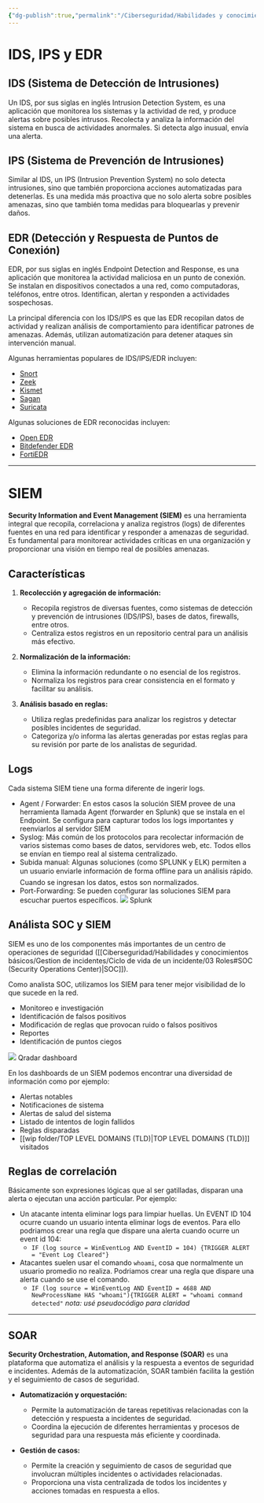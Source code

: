 ```yaml
---
{"dg-publish":true,"permalink":"/Ciberseguridad/Habilidades y conocimientos básicos/Gestion de incidentes/Ciclo de vida de un incidente/05 IDS IPS EDR SIEM SOAR/"}
---
```


# IDS, IPS y EDR

## IDS (Sistema de Detección de Intrusiones)

Un IDS, por sus siglas en inglés Intrusion Detection System, es una aplicación que monitorea los sistemas y la actividad de red, y produce alertas sobre posibles intrusos. Recolecta y analiza la información del sistema en busca de actividades anormales. Si detecta algo inusual, envía una alerta.

## IPS (Sistema de Prevención de Intrusiones)

Similar al IDS, un IPS (Intrusion Prevention System) no solo detecta intrusiones, sino que también proporciona acciones automatizadas para detenerlas. Es una medida más proactiva que no solo alerta sobre posibles amenazas, sino que también toma medidas para bloquearlas y prevenir daños.

## EDR (Detección y Respuesta de Puntos de Conexión)

EDR, por sus siglas en inglés Endpoint Detection and Response, es una aplicación que monitorea la actividad maliciosa en un punto de conexión. Se instalan en dispositivos conectados a una red, como computadoras, teléfonos, entre otros. Identifican, alertan y responden a actividades sospechosas. 

La principal diferencia con los IDS/IPS es que las EDR recopilan datos de actividad y realizan análisis de comportamiento para identificar patrones de amenazas. Además, utilizan automatización para detener ataques sin intervención manual.

Algunas herramientas populares de IDS/IPS/EDR incluyen:
- [Snort](https://www.snort.org/)
- [Zeek](https://zeek.org/)
- [Kismet](https://www.kismetwireless.net/)
- [Sagan](https://github.com/beave/sagan)
- [Suricata](https://suricata-ids.org/)

Algunas soluciones de EDR reconocidas incluyen:
- [Open EDR](https://www.opendedr.com/)
- [Bitdefender EDR](https://www.bitdefender.com/business/endpoint-detection-response/)
- [FortiEDR](https://www.fortinet.com/products/endpoint-security/fortiedr)

---

# SIEM

**Security Information and Event Management (SIEM)** es una herramienta integral que recopila, correlaciona y analiza registros (logs) de diferentes fuentes en una red para identificar y responder a amenazas de seguridad. Es fundamental para monitorear actividades críticas en una organización y proporcionar una visión en tiempo real de posibles amenazas.

## Características
1. **Recolección y agregación de información:**
   - Recopila registros de diversas fuentes, como sistemas de detección y prevención de intrusiones (IDS/IPS), bases de datos, firewalls, entre otros.
   - Centraliza estos registros en un repositorio central para un análisis más efectivo.

2. **Normalización de la información:**
   - Elimina la información redundante o no esencial de los registros.
   - Normaliza los registros para crear consistencia en el formato y facilitar su análisis.

3. **Análisis basado en reglas:**
   - Utiliza reglas predefinidas para analizar los registros y detectar posibles incidentes de seguridad.
   - Categoriza y/o informa las alertas generadas por estas reglas para su revisión por parte de los analistas de seguridad.

## Logs
Cada sistema SIEM tiene una forma diferente de ingerir logs.
- Agent / Forwarder: En estos casos la solución SIEM provee de una herramienta llamada Agent (forwarder en Splunk) que se instala en el Endpoint. Se configura para capturar todos los logs importantes y reenviarlos al servidor SIEM
- Syslog: Más común de los protocolos para recolectar información de varios sistemas como bases de datos, servidores web, etc. Todos ellos se envían en tiempo real al sistema centralizado.
- Subida manual: Algunas soluciones (como SPLUNK y ELK) permiten a un usuario enviarle información de forma offline para un análisis rápido. Cuando se ingresan los datos, estos son normalizados.
- Port-Forwarding: Se pueden configurar las soluciones SIEM para escuchar puertos específicos.
![](https://i.imgur.com/nz3v768.png)
Splunk

## Análista SOC y SIEM
SIEM es uno de los componentes más importantes de un centro de operaciones de seguridad
([[Ciberseguridad/Habilidades y conocimientos básicos/Gestion de incidentes/Ciclo de vida de un incidente/03 Roles#SOC (Security Operations Center)\|SOC]]).

Como analista SOC, utilizamos los SIEM para tener mejor visibilidad de lo que sucede en la red.
- Monitoreo e investigación
- Identificación de falsos positivos
- Modificación de reglas que provocan ruido o falsos positivos
- Reportes
- Identificación de puntos ciegos

![](https://i.imgur.com/pFI7JFc.png)
Qradar dashboard

En los dashboards de un SIEM podemos encontrar una diversidad de información como por ejemplo:
- Alertas notables
- Notificaciones de sistema
- Alertas de salud del sistema
- Listado de intentos de login fallidos
- Reglas disparadas
- [[wip folder/TOP LEVEL DOMAINS (TLD)\|TOP LEVEL DOMAINS (TLD)]] visitados

## Reglas de correlación
Básicamente son expresiones lógicas que al ser gatilladas, disparan una alerta o ejecutan una acción particular.
Por ejemplo:
- Un atacante intenta eliminar logs para limpiar huellas. Un EVENT ID 104 ocurre cuando un usuario intenta eliminar logs de eventos. Para ello podriamos crear una regla que dispare una alerta cuando ocurre un event id 104:
	- `IF (log source = WinEventLog AND EventID = 104) {TRIGGER ALERT = "Event Log Cleared"} `
- Atacantes suelen usar el comando `whoami`, cosa que normalmente un usuario promedio no realiza. Podriamos crear una regla que dispare una alerta cuando se use el comando.
	- `IF (log source = WinEventLog AND EventID = 4688 AND NewProcessName HAS "whoami"){TRIGGER ALERT = "whoami command detected"`
*nota: usé pseudocódigo para claridad*

---

## SOAR

**Security Orchestration, Automation, and Response (SOAR)** es una plataforma que automatiza el análisis y la respuesta a eventos de seguridad e incidentes. Además de la automatización, SOAR también facilita la gestión y el seguimiento de casos de seguridad.

- **Automatización y orquestación:**
   - Permite la automatización de tareas repetitivas relacionadas con la detección y respuesta a incidentes de seguridad.
   - Coordina la ejecución de diferentes herramientas y procesos de seguridad para una respuesta más eficiente y coordinada.

- **Gestión de casos:**
   - Permite la creación y seguimiento de casos de seguridad que involucran múltiples incidentes o actividades relacionadas.
   - Proporciona una vista centralizada de todos los incidentes y acciones tomadas en respuesta a ellos.